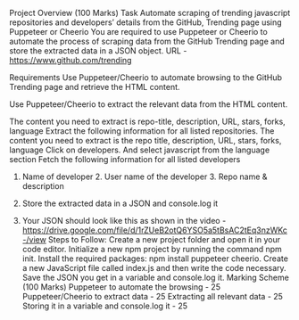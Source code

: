 Project Overview (100 Marks)
Task
Automate scraping of trending javascript repositories and developers’ details from the GitHub, Trending page using Puppeteer or Cheerio
You are required to use Puppeteer or Cheerio to automate the process of scraping data from the GitHub Trending page and store the extracted data in a JSON object.
URL - https://www.github.com/trending

Requirements
Use Puppeteer/Cheerio to automate browsing to the GitHub Trending page and retrieve the HTML content.


Use Puppeteer/Cheerio to extract the relevant data from the HTML content.


The content you need to extract is repo-title, description, URL, stars, forks, language
Extract the following information for all listed repositories. The content you need to extract is the repo title, description, URL, stars, forks, language
Click on developers. And select javascript from the language section
Fetch the following information for all listed developers
1. Name of developer 2. User name of the developer 3. Repo name & description

3. Store the extracted data in a JSON and console.log it
4. Your JSON should look like this as shown in the video -
https://drive.google.com/file/d/1rZUeB2otQ6YSO5a5tBsAC2tEq3nzWKc-/view
Steps to Follow:
Create a new project folder and open it in your code editor.
Initialize a new npm project by running the command npm init.
Install the required packages: npm install puppeteer cheerio.
Create a new JavaScript file called index.js and then write the code necessary.
Save the JSON you get in a variable and console.log it.
Marking Scheme (100 Marks)
Puppeteer to automate the browsing - 25
Puppeteer/Cheerio to extract data - 25
Extracting all relevant data - 25
Storing it in a variable and console.log it - 25